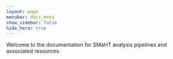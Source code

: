 ```yaml
---
layout: page
menubar: docs_menu
show_sidebar: false
hide_hero: true
---
```


Welcome to the documentation for SMaHT analysis pipelines and associated resources.